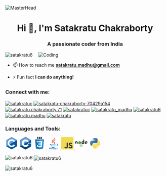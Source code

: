 ![MasterHead](https://repository-images.githubusercontent.com/588181932/e36ec678-7984-4cdd-8e4c-a3932772ff8e)


<h1 align="center">Hi 👋, I'm Satakratu Chakraborty</h1>
<h3 align="center">A passionate coder from India</h3>
<img align="right" alt="Coding" width="400" src="https://miro.medium.com/v2/resize:fit:1360/0*7Q3yvSIv_t0ioJ-Z.gif">


<p align="left"> <img src="https://komarev.com/ghpvc/?username=satakratu6&label=Profile%20views&color=0e75b6&style=flat" alt="satakratu6" /> </p>

- 📫 How to reach me **satakratu.madhu@gmail.com**

- ⚡ Fun fact **I can do anything!**

<h3 align="left">Connect with me:</h3>
<p align="left">
<a href="https://twitter.com/satakratuc" target="blank"><img align="center" src="https://raw.githubusercontent.com/rahuldkjain/github-profile-readme-generator/master/src/images/icons/Social/twitter.svg" alt="satakratuc" height="30" width="40" /></a>
<a href="https://linkedin.com/in/satakratu-chakraborty-70429a154" target="blank"><img align="center" src="https://raw.githubusercontent.com/rahuldkjain/github-profile-readme-generator/master/src/images/icons/Social/linked-in-alt.svg" alt="satakratu-chakraborty-70429a154" height="30" width="40" /></a>
<a href="https://fb.com/satakratu.chakraborty.71" target="blank"><img align="center" src="https://raw.githubusercontent.com/rahuldkjain/github-profile-readme-generator/master/src/images/icons/Social/facebook.svg" alt="satakratu.chakraborty.71" height="30" width="40" /></a>
<a href="https://instagram.com/satakratuc" target="blank"><img align="center" src="https://raw.githubusercontent.com/rahuldkjain/github-profile-readme-generator/master/src/images/icons/Social/instagram.svg" alt="satakratuc" height="30" width="40" /></a>
<a href="https://www.hackerrank.com/satakratu_madhu" target="blank"><img align="center" src="https://raw.githubusercontent.com/rahuldkjain/github-profile-readme-generator/master/src/images/icons/Social/hackerrank.svg" alt="satakratu_madhu" height="30" width="40" /></a>
<a href="https://www.leetcode.com/satakratu6" target="blank"><img align="center" src="https://raw.githubusercontent.com/rahuldkjain/github-profile-readme-generator/master/src/images/icons/Social/leet-code.svg" alt="satakratu6" height="30" width="40" /></a>
<a href="https://www.hackerearth.com/satakratu.madhu" target="blank"><img align="center" src="https://raw.githubusercontent.com/rahuldkjain/github-profile-readme-generator/master/src/images/icons/Social/hackerearth.svg" alt="satakratu.madhu" height="30" width="40" /></a>
<a href="https://discord.gg/satakratu" target="blank"><img align="center" src="https://raw.githubusercontent.com/rahuldkjain/github-profile-readme-generator/master/src/images/icons/Social/discord.svg" alt="satakratu" height="30" width="40" /></a>
</p>

<h3 align="left">Languages and Tools:</h3>
<p align="left"> <a href="https://www.cprogramming.com/" target="_blank" rel="noreferrer"> <img src="https://raw.githubusercontent.com/devicons/devicon/master/icons/c/c-original.svg" alt="c" width="40" height="40"/> </a> <a href="https://www.w3schools.com/cpp/" target="_blank" rel="noreferrer"> <img src="https://raw.githubusercontent.com/devicons/devicon/master/icons/cplusplus/cplusplus-original.svg" alt="cplusplus" width="40" height="40"/> </a> <a href="https://www.w3schools.com/css/" target="_blank" rel="noreferrer"> <img src="https://raw.githubusercontent.com/devicons/devicon/master/icons/css3/css3-original-wordmark.svg" alt="css3" width="40" height="40"/> </a> <a href="https://www.java.com" target="_blank" rel="noreferrer"> <img src="https://raw.githubusercontent.com/devicons/devicon/master/icons/java/java-original.svg" alt="java" width="40" height="40"/> </a> <a href="https://developer.mozilla.org/en-US/docs/Web/JavaScript" target="_blank" rel="noreferrer"> <img src="https://raw.githubusercontent.com/devicons/devicon/master/icons/javascript/javascript-original.svg" alt="javascript" width="40" height="40"/> </a> <a href="https://nodejs.org" target="_blank" rel="noreferrer"> <img src="https://raw.githubusercontent.com/devicons/devicon/master/icons/nodejs/nodejs-original-wordmark.svg" alt="nodejs" width="40" height="40"/> </a> <a href="https://www.python.org" target="_blank" rel="noreferrer"> <img src="https://raw.githubusercontent.com/devicons/devicon/master/icons/python/python-original.svg" alt="python" width="40" height="40"/> </a> </p>

<p><img align="left" src="https://github-readme-stats.vercel.app/api/top-langs?username=satakratu6&show_icons=true&locale=en&layout=compact" alt="satakratu6" /></p>

<p>&nbsp;<img align="center" src="https://github-readme-stats.vercel.app/api?username=satakratu6&show_icons=true&locale=en" alt="satakratu6" /></p>

<p><img align="center" src="https://github-readme-streak-stats.herokuapp.com/?user=satakratu6&" alt="satakratu6" /></p>
